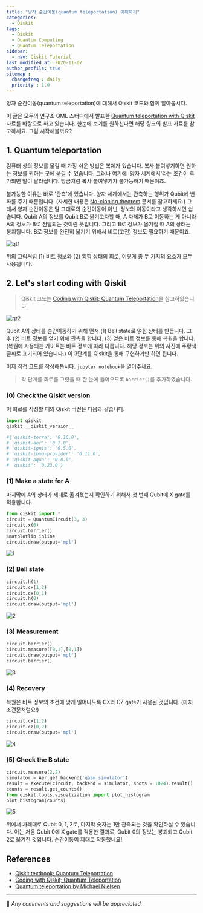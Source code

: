 ```yaml
---
title: "양자 순간이동(quantum teleportation) 이해하기"
categories: 
  - Qiskit
tags:
  - Qiskit
  - Quantum Computing
  - Quantum Teleportation
sidebar:
  - nav: Qiskit Tutorial
last_modified_at: 2020-11-07
author_profile: true
sitemap :
  changefreq : daily
  priority : 1.0
---
```

양자 순간이동(quantum teleportation)에 대해서 Qiskit 코드와 함께 알아봅시다.<br/>

이 글은 모두의 연구소 QML 스터디에서 발표한 [Quantum teleportation with Qiskit](https://www.slideshare.net/DayeongKang/quantum-teleportation-239032036) 자료를
바탕으로 하고 있습니다. 한눈에 보기를 원하신다면 해당 링크의 발표 자료를 참고하세요. 그럼 시작해볼까요?

## 1. Quantum teleportation

컴퓨터 상의 정보를 옮길 때 가장 쉬운 방법은 복제가 있습니다. 복사 붙여넣기하면 원하는 정보를 원하는 곳에 옮길 수 있습니다.
그러나 여기에 '양자 세계에서'라는 조건이 추가되면 말이 달라집니다. 방금처럼 복사 붙여넣기가 불가능하기 때문이죠.<br/>

불가능한 이유는 바로 '관측'에 있습니다. 양자 세계에서는 관측하는 행위가 Qubit에 변화를 주기 때문입니다.
(자세한 내용은 [No-cloning theorem](https://en.wikipedia.org/wiki/No-cloning_theorem) 문서를 참고하세요.)
그래서 양자 순간이동은 말 그대로의 순간이동이 아닌, 정보의 이동이라고 생각하시면 쉽습니다.
Qubit A의 정보를 Qubit B로 옮기고자할 때, A 자체가 B로 이동하는 게 아니라 A의 정보가 B로 전달되는 것이란 뜻입니다.
그리고 B로 정보가 옮겨질 때 A의 상태는 붕괴됩니다. B로 정보를 완전히 옮기기 위해서 비트(고전) 정보도 필요하기 때문이죠.<br/>

![qt1](https://user-images.githubusercontent.com/62553200/98430801-adcd8080-20f3-11eb-9a8f-ec6497f248e5.PNG)

위의 그림처럼 (1) 비트 정보와 (2) 얽힘 상태의 회로, 이렇게 총 두 가지의 요소가 모두 사용됩니다.

## 2. Let's start coding with Qiskit

>Qiskit 코드는 [Coding with Qiskit; Quantum Teleportation](https://youtu.be/mMwovHK2NrE)을 참고하였습니다.

![qt2](https://user-images.githubusercontent.com/62553200/98430865-1e749d00-20f4-11eb-80b0-f1a2f91638b6.PNG)

Qubit A의 상태를 순간이동하기 위해 먼저 (1) Bell state로 얽힘 상태를 만듭니다.
그 후 (2) 비트 정보를 얻기 위해 관측을 합니다. (3) 얻은 비트 정보를 통해 복원을 합니다. (복원에 사용되는 게이트는 비트 정보에 따라 다릅니다.
해당 정보는 위의 사진에 주황색 글씨로 표기되어 있습니다.)
이 3단계를 Qiskit을 통해 구현하기만 하면 됩니다.<br/>

이제 직접 코드를 작성해봅시다. `jupyter notebook`을 열어주세요.

>각 단계를 회로를 그렸을 때 한 눈에 들어오도록 `barrier()`를 추가하였습니다.

### (0) Check the Qiskit version

이 회로를 작성할 때의 Qiskit 버전은 다음과 같습니다.

```python
import qiskit
qiskit.__qiskit_version__

#{'qiskit-terra': '0.16.0',
# 'qiskit-aer': '0.7.0',
# 'qiskit-ignis': '0.5.0',
# 'qiskit-ibmq-provider': '0.11.0',
# 'qiskit-aqua': '0.8.0',
# 'qiskit': '0.23.0'}
```

### (1) Make a state for A

마지막에 A의 상태가 제대로 옮겨졌는지 확인하기 위해서 첫 번째 Qubit에 X gate를 적용합니다.

```python
from qiskit import *
circuit = QuantumCircuit(3, 3)
circuit.x(0)
circuit.barrier()
%matplotlib inline
circuit.draw(output='mpl')
```

![1](https://user-images.githubusercontent.com/62553200/98431357-eb340d00-20f7-11eb-80a0-9dbd286859e5.png)

### (2) Bell state

```python
circuit.h(1)
circuit.cx(1,2)
circuit.cx(0,1)
circuit.h(0)
circuit.draw(output='mpl')
```

![2](https://user-images.githubusercontent.com/62553200/98431359-ebcca380-20f7-11eb-89ef-ae95ba23d6ee.png)

### (3) Measurement

```python
circuit.barrier()
circuit.measure([0,1],[0,1])
circuit.draw(output='mpl')
circuit.barrier()
```

![3](https://user-images.githubusercontent.com/62553200/98431351-e8d1b300-20f7-11eb-8bda-b44564ddae6a.png)


### (4) Recovery

복원은 비트 정보의 조건에 맞게 일어나도록 CX와 CZ gate가 사용된 것입니다. (마치 조건문처럼요!)

```python
circuit.cx(1,2)
circuit.cz(0,2)
circuit.draw(output='mpl')
```

![4](https://user-images.githubusercontent.com/62553200/98431354-ea9b7680-20f7-11eb-9d8e-5d73e1fdebc8.png)

### (5) Check the B state 

```python
circuit.measure(2,2)
simulator = Aer.get_backend('qasm_simulator')
result = execute(circuit, backend = simulator, shots = 1024).result()
counts = result.get_counts()
from qiskit.tools.visualization import plot_histogram
plot_histogram(counts)
```

![5](https://user-images.githubusercontent.com/62553200/98431355-ea9b7680-20f7-11eb-837d-d081b7c98562.png)

위에서 차례대로 Qubit 0, 1, 2로, 마지막 숫자는 1만 관측되는 것을 확인하실 수 있습니다.
이는 처음 Qubit 0에 X gate를 적용한 결과로, Qubit 0의 정보는 붕괴되고 Qubit 2로 옮겨진 것입니다.
순간이동이 제대로 작동했네요!

## References

- [Qiskit textbook; Quantum Teleportation](https://qiskit.org/textbook/ch-algorithms/teleportation.html)
- [Coding with Qiskit; Quantum Teleportation](https://youtu.be/mMwovHK2NrE)
- [Quantum teleportation by Michael Nielsen](https://youtu.be/3wZ35c3oYUE)

---

💬 *Any comments and suggestions will be appreciated.*
